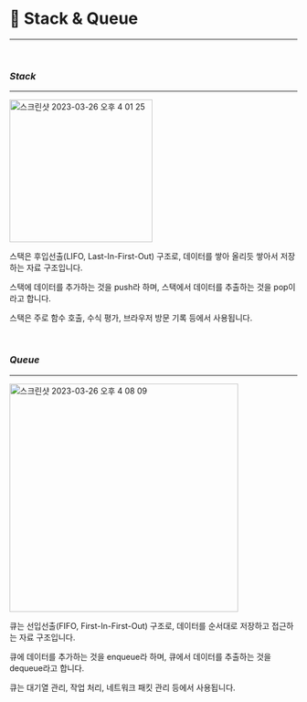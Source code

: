 # 🎯 Stack & Queue
- - -

<br>

### **_Stack_**
- - -

<img width="250" alt="스크린샷 2023-03-26 오후 4 01 25" src="https://user-images.githubusercontent.com/55771326/227760668-a98fcb7c-0ef9-4c2b-a02b-da3f7bf70156.png">

스택은 후입선출(LIFO, Last-In-First-Out) 구조로, 데이터를 쌓아 올리듯 쌓아서 저장하는 자료 구조입니다. 

스택에 데이터를 추가하는 것을 push라 하며, 스택에서 데이터를 추출하는 것을 pop이라고 합니다. 

스택은 주로 함수 호출, 수식 평가, 브라우저 방문 기록 등에서 사용됩니다.

<br>

### **_Queue_**
- - -

<img width="400" alt="스크린샷 2023-03-26 오후 4 08 09" src="https://user-images.githubusercontent.com/55771326/227760887-834d5e3c-0c41-492f-958a-2704d96a572f.png">

큐는 선입선출(FIFO, First-In-First-Out) 구조로, 데이터를 순서대로 저장하고 접근하는 자료 구조입니다. 

큐에 데이터를 추가하는 것을 enqueue라 하며, 큐에서 데이터를 추출하는 것을 dequeue라고 합니다. 

큐는 대기열 관리, 작업 처리, 네트워크 패킷 관리 등에서 사용됩니다.


<br>